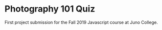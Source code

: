 # Photography 101 Quiz
First project submission for the Fall 2019 Javascript course at Juno College. 
